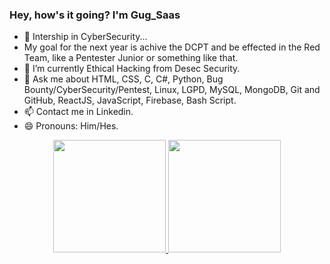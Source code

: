 ### Hey, how's it going? I'm Gug_Saas

- 🔭 Intership in CyberSecurity...
- My goal for the next year is achive the DCPT and be effected in the Red Team, like a Pentester Junior or something like that.
- 🌱 I’m currently Ethical Hacking from Desec Security.
- 💬 Ask me about HTML, CSS, C, C#, Python, Bug Bounty/CyberSecurity/Pentest, Linux, LGPD, MySQL, MongoDB, Git and GitHub, ReactJS, JavaScript, Firebase, Bash Script.
- 📫 Contact me in Linkedin.
- 😄 Pronouns: Him/Hes.

<div align="center">
  <a href="https://github.com/GugSaas">
  <img height="180em" src="https://github-readme-stats.vercel.app/api?username=GugSaas&show_icons=true&theme=nightowl&include_all_commits=true&count_private=true"/>
  <img height="180em" src="https://github-readme-stats.vercel.app/api/top-langs/?username=GugSaas&layout=compact&langs_count=7&theme=tokyonight"/>
</div>
